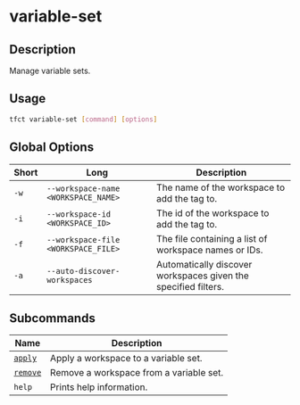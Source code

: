 # variable-set

## Description

Manage variable sets.

## Usage

```bash
tfct variable-set [command] [options]
```

## Global Options

| Short | Long                                | Description                                                    |
| ----- | ----------------------------------- | -------------------------------------------------------------- |
| `-w`  | `--workspace-name <WORKSPACE_NAME>` | The name of the workspace to add the tag to.                   |
| `-i`  | `--workspace-id <WORKSPACE_ID>`     | The id of the workspace to add the tag to.                     |
| `-f`  | `--workspace-file <WORKSPACE_FILE>` | The file containing a list of workspace names or IDs.          |
| `-a`  | `--auto-discover-workspaces`        | Automatically discover workspaces given the specified filters. |

## Subcommands

| Name                    | Description                             |
| ----------------------- | --------------------------------------- |
| [`apply`](./apply.md)   | Apply a workspace to a variable set.    |
| [`remove`](./remove.md) | Remove a workspace from a variable set. |
| `help`                  | Prints help information.                |
